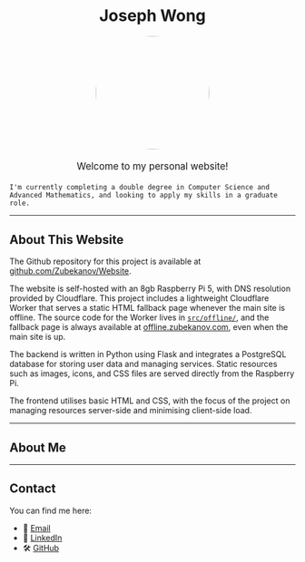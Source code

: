 <h1 style="text-align: center;">Joseph Wong</h1>

<p style="text-align: center;">
    <img src="/static/images/profile.png" alt="" style="width:200px; border-radius: 50%;">
</p>

<p style="text-align: center; font-size: 1.2em; line-height: 1.6;">
    Welcome to my personal website! <br>

    I'm currently completing a double degree in Computer Science and Advanced Mathematics, and looking to apply my skills in a graduate role.
</p>

---

## About This Website

The Github repository for this project is available at [github.com/Zubekanov/Website](https://github.com/Zubekanov/Website). <br>

The website is self-hosted with an 8gb Raspberry Pi 5, with DNS resolution provided by Cloudflare. This project includes a lightweight Cloudflare Worker that serves a static HTML fallback page whenever the main site is offline. The source code for the Worker lives in [`src/offline/`](https://github.com/Zubekanov/Website/tree/main/src/offline), and the fallback page is always available at [offline.zubekanov.com](https://offline.zubekanov.com), even when the main site is up.

The backend is written in Python using Flask and integrates a PostgreSQL database for storing user data and managing services. Static resources such as images, icons, and CSS files are served directly from the Raspberry Pi. <br>

The frontend utilises basic HTML and CSS, with the focus of the project on managing resources server-side and minimising client-side load.

---

## About Me

---

## Contact

You can find me here:

- 📧 [Email](mailto:josephwong17@gmail.com)
- 💼 [LinkedIn](https://www.linkedin.com/in/joseph-wong-b77461248/)
- 🛠 [GitHub](https://github.com/Zubekanov)
